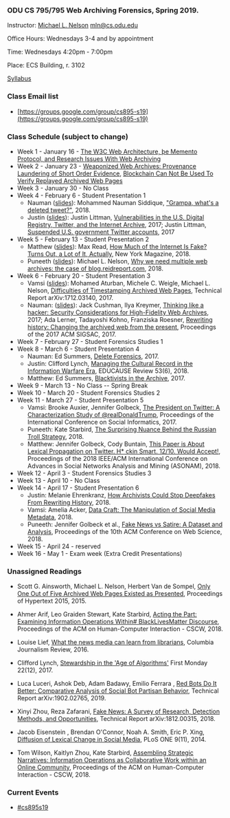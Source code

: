 ### ODU CS 795/795 Web Archiving Forensics, Spring 2019.
Instructor: [Michael L. Nelson](http://www.cs.odu.edu/~mln/) <mln@cs.odu.edu> 

Office Hours: Wednesdays 3-4 and by appointment

Time: Wednesdays 4:20pm - 7:00pm

Place: ECS Building, r. 3102

[Syllabus](https://raw.githubusercontent.com/phonedude/cs895-s19/master/syllabus.txt)

### Class Email list
* [https://groups.google.com/group/cs895-s19](https://groups.google.com/group/cs895-s19)

### Class Schedule (subject to change)
* Week 1 - January 16 - [The W3C Web Architecture, þe Memento Protocol, and Research Issues With Web Archiving](https://raw.githubusercontent.com/phonedude/cs895-s19/master/slides/week-01-web-arch-memento.pptx)
* Week 2 - January 23 - [Weaponized Web Archives: Provenance Laundering of Short Order Evidence](https://www.slideshare.net/phonedude/weaponized-web-archives-provenance-laundering-of-short-order-evidence-121503918), [Blockchain Can Not Be Used To Verify Replayed Archived Web Pages](https://www.slideshare.net/phonedude/blockchain-can-not-be-used-to-verify-replayed-archived-web-pages-125618706)
* Week 3 - January 30 - No Class
* Week 4 - February 6 - Student Presentation 1
  * Nauman ([slides](https://github.com/phonedude/cs895-s19/blob/master/assignments/siddique/week-04-presentation/GrampaDeletedTweets.pptx)): Mohammed Nauman Siddique, ["Grampa, what's a deleted tweet?"](https://ws-dl.blogspot.com/2018/04/2018-04-23-grampa-whats-deleted-tweet.html), 2018.
  * Justin ([slides](https://github.com/phonedude/cs895-s19/blob/master/assignments/whitlock/week-04-presentation/GovAccountVulnerabilities.pptx)): Justin Littman, [Vulnerabilities in the U.S. Digital Registry, Twitter, and the Internet Archive](https://gwu-libraries.github.io/sfm-ui/posts/2017-11-06-vulnerabilities), 2017; Justin Littman, [Suspended U.S. government Twitter accounts](https://gwu-libraries.github.io/sfm-ui/posts/2017-11-04-digital-registry), 2017
* Week 5 - February 13 - Student Presentation 2
  * Matthew ([slides](https://github.com/phonedude/cs895-s19/blob/master/assignments/stevenson/week-05-presentation/HowMuchoftheInternetIsFake.pptx)): Max Read, [How Much of the Internet Is Fake? Turns Out, a Lot of It, Actually](http://nymag.com/intelligencer/2018/12/how-much-of-the-internet-is-fake.html), New York Magazine, 2018.
  * Puneeth ([slides](https://github.com/phonedude/cs895-s19/blob/master/assignments/bikkasandra/week-05-presentation/WhyDoWeNeedMultipleWebArchives.pptx)):  Michael L. Nelson, [Why we need multiple web archives: the case of blog.reidreport.com](https://ws-dl.blogspot.com/2018/04/2018-04-24-why-we-need-multiple-web.html), 2018.
* Week 6 - February 20 - Student Presentation 3
  * Vamsi ([slides](https://github.com/phonedude/cs895-s19/blob/master/assignments/pabbisetty/week-06-presentation/DifficultiesInTimestampingWebPages.pptx)): Mohamed Aturban, Michele C. Weigle, Michael L. Nelson, [Difficulties of Timestamping Archived Web Pages](https://arxiv.org/abs/1712.03140), Technical Report arXiv:1712.03140, 2017.
  * Nauman: ([slides](https://github.com/phonedude/cs895-s19/blob/master/assignments/siddique/week-06-presentation/Thinking%20like%20a%20hacker.pptx)): Jack Cushman, Ilya Kreymer, [Thinking like a hacker: Security Considerations for High-Fidelity Web Archives](http://labs.rhizome.org/presentations/security.html), 2017; Ada Lerner, Tadayoshi Kohno, Franziska Roesner, [Rewriting history: Changing the archived web from the present](https://acmccs.github.io/papers/p1741-lernerAT3.pdf), Proceedings of the 2017 ACM SIGSAC, 2017.
* Week 7 - February 27 - Student Forensics Studies 1
* Week 8 - March 6 - Student Presentation 4
  * Nauman: Ed Summers, [Delete Forensics](https://inkdroid.org/2017/08/18/delete-forensics/), 2017.
  * Justin: Clifford Lynch, [Managing the Cultural Record in the Information Warfare Era](https://er.educause.edu/articles/2018/10/managing-the-cultural-record-in-the-information-warfare-era), EDUCAUSE Review 53(6), 2018.
  * Matthew: Ed Summers, [Blacktivists in the Archive](https://news.docnow.io/blacktivists-in-the-archive-71c807aa247e), 2017.
* Week 9 - March 13 - No Class -- Spring Break
* Week 10 - March 20 - Student Forensics Studies 2
* Week 11 - March 27 - Student Presentation 5
  * Vamsi: Brooke Auxier, Jennifer Golbeck, [The President on Twitter: A Characterization Study of @realDonaldTrump](https://scholar.google.com/scholar?oi=bibs&cluster=1302982240224928510&btnI=1&hl=en), Proceedings of the International Conference on Social Informatics, 2017.
  * Puneeth: Kate Starbird, [The Surprising Nuance Behind the Russian Troll Strategy](https://medium.com/s/story/the-trolls-within-how-russian-information-operations-infiltrated-online-communities-691fb969b9e4), 2018.
  * Matthew: Jennifer Golbeck, Cody Buntain, [This Paper is About Lexical Propagation on Twitter. H* ckin Smart. 12/10. Would Accept!](https://scholar.google.com/scholar?oi=bibs&cluster=209679957075183025&btnI=1&hl=en), Proceedings of the 2018 IEEE/ACM International Conference on Advances in Social Networks Analysis and Mining (ASONAM), 2018.
* Week 12 - April 3 - Student Forensics Studies 3
* Week 13 - April 10 - No Class
* Week 14 - April 17 - Student Presentation 6
  * Justin: Melanie Ehrenkranz, [How Archivists Could Stop Deepfakes From Rewriting History](https://gizmodo.com/how-archivists-could-stop-deepfakes-from-rewriting-hist-1829666009), 2018.
  * Vamsi: Amelia Acker, [Data Craft: The Manipulation of Social Media Metadata](https://datasociety.net/output/data-craft/), 2018.
  * Puneeth: Jennifer Golbeck et al., [Fake News vs Satire: A Dataset and Analysis](https://github.com/jgolbeck/fakenews), Proceedings of the 10th ACM Conference on Web Science, 2018.
* Week 15 - April 24 - reserved
* Week 16 - May 1 - Exam week (Extra Credit Presentations)

### Unassigned Readings 


* Scott G. Ainsworth, Michael L. Nelson, Herbert Van de Sompel, [Only One Out of Five Archived Web Pages Existed as Presented](https://ws-dl.blogspot.com/2015/12/2015-12-08-evaluating-temporal.html), Proceedings of Hypertext 2015, 2015.

* Ahmer Arif, Leo Graiden Stewart, Kate Starbird, [Acting the Part: Examining Information Operations Within# BlackLivesMatter Discourse](https://doi.org/10.1145/3274289), Proceedings of the ACM on Human-Computer Interaction - CSCW, 2018.

* Louise Lief, [What the news media can learn from librarians](https://www.cjr.org/innovations/librarians_journalism_lessons.php), Columbia Journalism Review, 2016.

* Clifford Lynch, [Stewardship in the 'Age of Algorithms'](https://journals.uic.edu/ojs/index.php/fm/article/view/8097/6583) First Monday 22(12), 2017.

* Luca Luceri, Ashok Deb, Adam Badawy, Emilio Ferrara , [Red Bots Do It Better: Comparative Analysis of Social Bot Partisan Behavior](https://arxiv.org/abs/1902.02765), Technical Report arXiv:1902.02765, 2019. 

* Xinyi Zhou, Reza Zafarani, [Fake News: A Survey of Research, Detection Methods, and Opportunities](https://arxiv.org/abs/1812.00315),  Technical Report arXiv:1812.00315, 2018.

* Jacob Eisenstein , Brendan O'Connor, Noah A. Smith, Eric P. Xing, [Diffusion of Lexical Change in Social Media](https://doi.org/10.1371/journal.pone.0113114), PLoS ONE 9(11), 2014.

* Tom Wilson, Kaitlyn Zhou, Kate Starbird, [Assembling Strategic Narratives: Information Operations as Collaborative Work within an Online Community](https://scholar.google.com/scholar?oi=bibs&hl=en&cluster=1080639935923696339), Proceedings of the ACM on Human-Computer Interaction - CSCW, 2018.

### Current Events

* [#cs895s19](https://twitter.com/search?f=tweets&vertical=default&q=%23cs895s19&src=typd)
